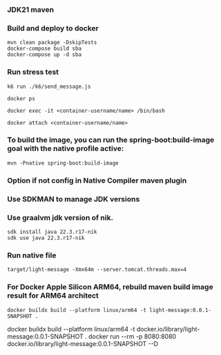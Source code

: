 ### JDK21 maven

### Build and deploy to docker
```shell
mvn clean package -DskipTests
docker-compose build sba
docker-compose up -d sba
```

### Run stress test
```shell
k6 run ./k6/send_message.js
```


```shell
docker ps
```
```shell
docker exec -it <container-username/name> /bin/bash
```
```shell
docker attach <container-username/name>
```


### To build the image, you can run the spring-boot:build-image goal with the native profile active:
```shell
mvn -Pnative spring-boot:build-image
```

### Option if not config in Native Compiler maven plugin

### Use SDKMAN to manage JDK versions
### Use graalvm jdk version of nik.
```shell
sdk install java 22.3.r17-nik
sdk use java 22.3.r17-nik
```

### Run native file
```shell
target/light-message -Xmx64m --server.tomcat.threads.max=4 
```




### For Docker Apple Silicon ARM64, rebuild maven build image result for ARM64 architect
```shell
docker buildx build --platform linux/arm64 -t light-message:0.0.1-SNAPSHOT . 
```
docker buildx build --platform linux/arm64 -t docker.io/library/light-message:0.0.1-SNAPSHOT .
docker run --rm -p 8080:8080 docker.io/library/light-message:0.0.1-SNAPSHOT --D
